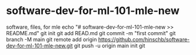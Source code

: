 # software-dev-for-ml-101-mle-new
software, files, for mle
echo  "#  software-dev-for-ml-101-mle-new >>  README.md"
git init
git add READ.md
git commit  -m "first commit"
git branch  -M  main
git  remote  add origin  https://github.com/hinschb/software-dev-for-ml-101-mle-new.git
git push  -u  origin  main
init git
